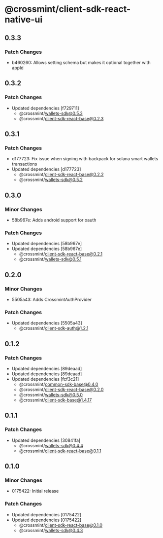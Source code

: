 # @crossmint/client-sdk-react-native-ui

## 0.3.3

### Patch Changes

- b460260: Allows setting schema but makes it optional together with appId

## 0.3.2

### Patch Changes

- Updated dependencies [f729711]
  - @crossmint/wallets-sdk@0.5.3
  - @crossmint/client-sdk-react-base@0.2.3

## 0.3.1

### Patch Changes

- d177723: Fix issue when signing with backpack for solana smart wallets transactions
- Updated dependencies [d177723]
  - @crossmint/client-sdk-react-base@0.2.2
  - @crossmint/wallets-sdk@0.5.2

## 0.3.0

### Minor Changes

- 58b967e: Adds android support for oauth

### Patch Changes

- Updated dependencies [58b967e]
- Updated dependencies [58b967e]
  - @crossmint/client-sdk-react-base@0.2.1
  - @crossmint/wallets-sdk@0.5.1

## 0.2.0

### Minor Changes

- 5505a43: Adds CrossmintAuthProvider

### Patch Changes

- Updated dependencies [5505a43]
  - @crossmint/client-sdk-auth@1.2.1

## 0.1.2

### Patch Changes

- Updated dependencies [89deaad]
- Updated dependencies [89deaad]
- Updated dependencies [fcf3c21]
  - @crossmint/common-sdk-base@0.4.0
  - @crossmint/client-sdk-react-base@0.2.0
  - @crossmint/wallets-sdk@0.5.0
  - @crossmint/client-sdk-base@1.4.17

## 0.1.1

### Patch Changes

- Updated dependencies [30841fa]
  - @crossmint/wallets-sdk@0.4.4
  - @crossmint/client-sdk-react-base@0.1.1

## 0.1.0

### Minor Changes

- 0175422: Initial release

### Patch Changes

- Updated dependencies [0175422]
- Updated dependencies [0175422]
  - @crossmint/client-sdk-react-base@0.1.0
  - @crossmint/wallets-sdk@0.4.3
